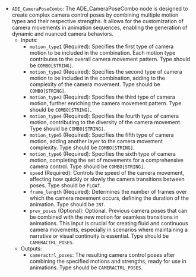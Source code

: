 - `ADE_CameraPoseCombo`: The ADE_CameraPoseCombo node is designed to create complex camera control poses by combining multiple motion types and their respective strengths. It allows for the customization of camera movements in animation sequences, enabling the generation of dynamic and nuanced camera behaviors.
    - Inputs:
        - `motion_type1` (Required): Specifies the first type of camera motion to be included in the combination. Each motion type contributes to the overall camera movement pattern. Type should be `COMBO[STRING]`.
        - `motion_type2` (Required): Specifies the second type of camera motion to be included in the combination, adding to the complexity of the camera movement. Type should be `COMBO[STRING]`.
        - `motion_type3` (Required): Specifies the third type of camera motion, further enriching the camera movement pattern. Type should be `COMBO[STRING]`.
        - `motion_type4` (Required): Specifies the fourth type of camera motion, contributing to the diversity of the camera movement. Type should be `COMBO[STRING]`.
        - `motion_type5` (Required): Specifies the fifth type of camera motion, adding another layer to the camera movement complexity. Type should be `COMBO[STRING]`.
        - `motion_type6` (Required): Specifies the sixth type of camera motion, completing the set of movements for a comprehensive camera control. Type should be `COMBO[STRING]`.
        - `speed` (Required): Controls the speed of the camera movement, affecting how quickly or slowly the camera transitions between poses. Type should be `FLOAT`.
        - `frame_length` (Required): Determines the number of frames over which the camera movement occurs, defining the duration of the animation. Type should be `INT`.
        - `prev_poses` (Optional): Optional. Previous camera poses that can be combined with the new motion for seamless transitions in animations. This input is crucial for creating fluid and continuous camera movements, especially in scenarios where maintaining a narrative or visual continuity is essential. Type should be `CAMERACTRL_POSES`.
    - Outputs:
        - `cameractrl_poses`: The resulting camera control poses after combining the specified motions and strengths, ready for use in animations. Type should be `CAMERACTRL_POSES`.
